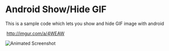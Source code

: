 # Android Show/Hide GIF

This is a sample code which lets you show and hide GIF image with android

<img> http://imgur.com/a/4WEAW </img>

![Animated Screenshot](http://imgur.com/a/4WEAW)
